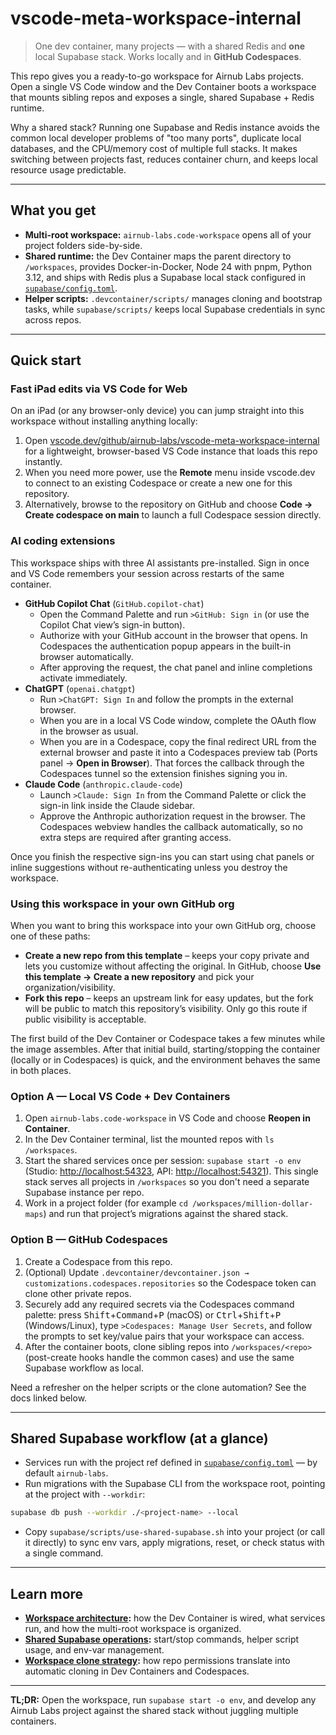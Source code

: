 # vscode-meta-workspace-internal

> One dev container, many projects — with a shared Redis and **one** local Supabase stack. Works locally and in **GitHub Codespaces**.

This repo gives you a ready-to-go workspace for Airnub Labs projects. Open a single VS Code window and the Dev Container boots a workspace that mounts sibling repos and exposes a single, shared Supabase + Redis runtime.

Why a shared stack? Running one Supabase and Redis instance avoids the common local developer problems of "too many ports", duplicate local databases, and the CPU/memory cost of multiple full stacks. It makes switching between projects fast, reduces container churn, and keeps local resource usage predictable.

---

## What you get

* **Multi-root workspace:** `airnub-labs.code-workspace` opens all of your project folders side-by-side.
* **Shared runtime:** the Dev Container maps the parent directory to `/workspaces`, provides Docker-in-Docker, Node 24 with pnpm, Python 3.12, and ships with Redis plus a Supabase local stack configured in [`supabase/config.toml`](./supabase/config.toml).
* **Helper scripts:** `.devcontainer/scripts/` manages cloning and bootstrap tasks, while `supabase/scripts/` keeps local Supabase credentials in sync across repos.

---

## Quick start

### Fast iPad edits via VS Code for Web

On an iPad (or any browser-only device) you can jump straight into this workspace without installing anything locally:

1. Open [vscode.dev/github/airnub-labs/vscode-meta-workspace-internal](https://vscode.dev/github/airnub-labs/vscode-meta-workspace-internal) for a lightweight, browser-based VS Code instance that loads this repo instantly.
2. When you need more power, use the **Remote** menu inside vscode.dev to connect to an existing Codespace or create a new one for this repository.
3. Alternatively, browse to the repository on GitHub and choose **Code → Create codespace on main** to launch a full Codespace session directly.

### AI coding extensions

This workspace ships with three AI assistants pre-installed. Sign in once and VS Code remembers your session across restarts of the same container.

* **GitHub Copilot Chat** (`GitHub.copilot-chat`)
  * Open the Command Palette and run `>GitHub: Sign in` (or use the Copilot Chat view’s sign-in button).
  * Authorize with your GitHub account in the browser that opens. In Codespaces the authentication popup appears in the built-in browser automatically.
  * After approving the request, the chat panel and inline completions activate immediately.
* **ChatGPT** (`openai.chatgpt`)
  * Run `>ChatGPT: Sign In` and follow the prompts in the external browser.
  * When you are in a local VS Code window, complete the OAuth flow in the browser as usual.
  * When you are in a Codespace, copy the final redirect URL from the external browser and paste it into a Codespaces preview tab (Ports panel → **Open in Browser**). That forces the callback through the Codespaces tunnel so the extension finishes signing you in.
* **Claude Code** (`anthropic.claude-code`)
  * Launch `>Claude: Sign In` from the Command Palette or click the sign-in link inside the Claude sidebar.
  * Approve the Anthropic authorization request in the browser. The Codespaces webview handles the callback automatically, so no extra steps are required after granting access.

Once you finish the respective sign-ins you can start using chat panels or inline suggestions without re-authenticating unless you destroy the workspace.

### Using this workspace in your own GitHub org

When you want to bring this workspace into your own GitHub org, choose one of these paths:

* **Create a new repo from this template** – keeps your copy private and lets you customize without affecting the original. In GitHub, choose **Use this template → Create a new repository** and pick your organization/visibility.
* **Fork this repo** – keeps an upstream link for easy updates, but the fork will be public to match this repository’s visibility. Only go this route if public visibility is acceptable.

The first build of the Dev Container or Codespace takes a few minutes while the image assembles. After that initial build, starting/stopping the container (locally or in Codespaces) is quick, and the environment behaves the same in both places.

### Option A — Local VS Code + Dev Containers

1. Open `airnub-labs.code-workspace` in VS Code and choose **Reopen in Container**.
2. In the Dev Container terminal, list the mounted repos with `ls /workspaces`.
3. Start the shared services once per session: `supabase start -o env` (Studio: [http://localhost:54323](http://localhost:54323), API: [http://localhost:54321](http://localhost:54321)). This single stack serves all projects in `/workspaces` so you don't need a separate Supabase instance per repo.
4. Work in a project folder (for example `cd /workspaces/million-dollar-maps`) and run that project’s migrations against the shared stack.

### Option B — GitHub Codespaces

1. Create a Codespace from this repo.
2. (Optional) Update `.devcontainer/devcontainer.json → customizations.codespaces.repositories` so the Codespace token can clone other private repos.
3. Securely add any required secrets via the Codespaces command palette: press <kbd>Shift</kbd>+<kbd>Command</kbd>+<kbd>P</kbd> (macOS) or <kbd>Ctrl</kbd>+<kbd>Shift</kbd>+<kbd>P</kbd> (Windows/Linux), type `>Codespaces: Manage User Secrets`, and follow the prompts to set key/value pairs that your workspace can access.
4. After the container boots, clone sibling repos into `/workspaces/<repo>` (post-create hooks handle the common cases) and use the same Supabase workflow as local.

Need a refresher on the helper scripts or the clone automation? See the docs linked below.

---

## Shared Supabase workflow (at a glance)

* Services run with the project ref defined in [`supabase/config.toml`](./supabase/config.toml) — by default `airnub-labs`.
* Run migrations with the Supabase CLI from the workspace root, pointing at the project with `--workdir`:

```bash
supabase db push --workdir ./<project-name> --local
```

* Copy `supabase/scripts/use-shared-supabase.sh` into your project (or call it directly) to sync env vars, apply migrations, reset, or check status with a single command.

---

## Learn more

* **[Workspace architecture](./docs/workspace-architecture.md):** how the Dev Container is wired, what services run, and how the multi-root workspace is organized.
* **[Shared Supabase operations](./docs/shared-supabase.md):** start/stop commands, helper script usage, and env-var management.
* **[Workspace clone strategy](./docs/clone-strategy.md):** how repo permissions translate into automatic cloning in Dev Containers and Codespaces.

---

**TL;DR:** Open the workspace, run `supabase start -o env`, and develop any Airnub Labs project against the shared stack without juggling multiple containers.
